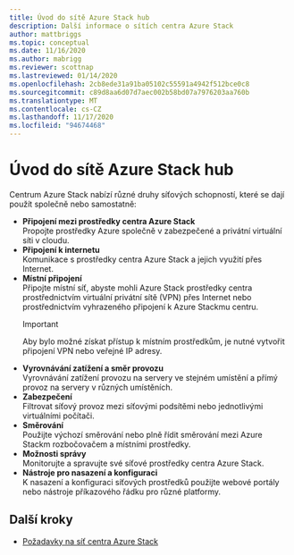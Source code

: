 ```yaml
---
title: Úvod do sítě Azure Stack hub
description: Další informace o sítích centra Azure Stack
author: mattbriggs
ms.topic: conceptual
ms.date: 11/16/2020
ms.author: mabrigg
ms.reviewer: scottnap
ms.lastreviewed: 01/14/2020
ms.openlocfilehash: 2cb8ede31a91ba05102c55591a4942f512bce0c8
ms.sourcegitcommit: c89d8aa6d07d7aec002b58bd07a7976203aa760b
ms.translationtype: MT
ms.contentlocale: cs-CZ
ms.lasthandoff: 11/17/2020
ms.locfileid: "94674468"
---
```

# <a name="introduction-to-azure-stack-hub-networking"></a>Úvod do sítě Azure Stack hub

Centrum Azure Stack nabízí různé druhy síťových schopností, které se dají použít společně nebo samostatně:

- **Připojení mezi prostředky centra Azure Stack**  
    Propojte prostředky Azure společně v zabezpečené a privátní virtuální síti v cloudu.
- **Připojení k internetu**  
    Komunikace s prostředky centra Azure Stack a jejich využití přes Internet.
- **Místní připojení**  
    Připojte místní síť, abyste mohli Azure Stack prostředky centra prostřednictvím virtuální privátní sítě (VPN) přes Internet nebo prostřednictvím vyhrazeného připojení k Azure Stackmu centru. 
    > [!IMPORTANT]
    > Aby bylo možné získat přístup k místním prostředkům, je nutné vytvořit připojení VPN nebo veřejné IP adresy.
- **Vyrovnávání zatížení a směr provozu**  
    Vyrovnávání zatížení provozu na servery ve stejném umístění a přímý provoz na servery v různých umístěních.
- **Zabezpečení**  
    Filtrovat síťový provoz mezi síťovými podsítěmi nebo jednotlivými virtuálními počítači.
- **Směrování**  
    Použijte výchozí směrování nebo plně řídit směrování mezi Azure Stackm rozbočovačem a místními prostředky.
- **Možnosti správy**  
    Monitorujte a spravujte své síťové prostředky centra Azure Stack.
- **Nástroje pro nasazení a konfiguraci**  
    K nasazení a konfiguraci síťových prostředků použijte webové portály nebo nástroje příkazového řádku pro různé platformy.


## <a name="next-steps"></a>Další kroky

* [Požadavky na síť centra Azure Stack](azure-stack-network-differences.md)